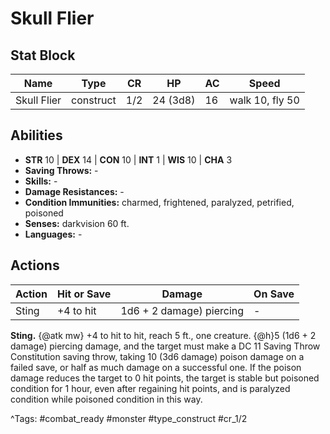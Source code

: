 # Skull Flier

## Stat Block

| Name | Type | CR | HP | AC | Speed |
|------|------|----|----|----|-------|
| Skull Flier | construct | 1/2 | 24 (3d8) | 16 | walk 10, fly 50 |

## Abilities

- **STR** 10 | **DEX** 14 | **CON** 10 | **INT** 1 | **WIS** 10 | **CHA** 3
- **Saving Throws:** -  
- **Skills:** -  
- **Damage Resistances:** -  
- **Condition Immunities:** charmed, frightened, paralyzed, petrified, poisoned  
- **Senses:** darkvision 60 ft.  
- **Languages:** -


## Actions

| Action | Hit or Save | Damage | On Save |
|--------|--------------|--------|----------|
| Sting | +4 to hit | 1d6 + 2 damage) piercing | - |

**Sting.** {@atk mw} +4 to hit to hit, reach 5 ft., one creature. {@h}5 (1d6 + 2 damage) piercing damage, and the target must make a DC 11 Saving Throw Constitution saving throw, taking 10 (3d6 damage) poison damage on a failed save, or half as much damage on a successful one. If the poison damage reduces the target to 0 hit points, the target is stable but poisoned condition for 1 hour, even after regaining hit points, and is paralyzed condition while poisoned condition in this way.


^Tags: #combat_ready #monster #type_construct #cr_1/2